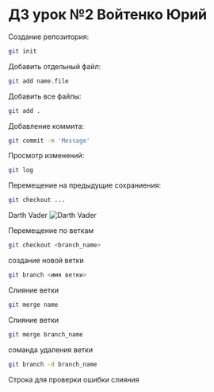 # ДЗ урок №2 Войтенко Юрий

Создание репозитория:
```sh
git init
```

Добавить отдельный файл:
```sh
git add name.file
```

Добавить все файлы:
```sh
git add .
```

Добавление коммита:
```sh
git commit -m 'Message'
```

Просмотр изменений:
```sh
git log
```

Перемещение на предыдущие сохраниения:
```sh
git checkout ...
```

Darth Vader
![Darth Vader](Darth_Vader.jpg)


Перемещение по веткам
```sh
git checkout <branch_name>
```

создание новой ветки
```sh
git branch <имя ветки>
```

Слияние ветки 
```sh
git merge name
```

Слияние ветки 
```sh
git merge branch_name
```

соманда удаления ветки
```sh
git branch -d branch_name
```
Строка для проверки ошибки слияния